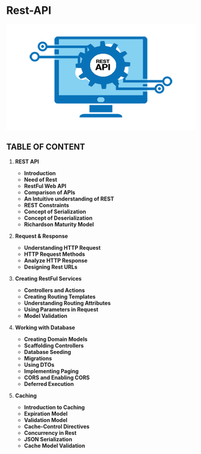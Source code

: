 # Rest-API

![image Icon](images/rest-api.PNG)

## TABLE OF CONTENT 

1. **REST API**<!-- style="font-size:20px" -->

    * **Introduction**<!-- style="font-size:18px" -->
    * **Need of Rest**<!-- style="font-size:18px" -->
    * **RestFul Web API**<!-- style="font-size:18px" -->
    * **Comparison of APIs**<!-- style="font-size:18px" -->
    * **An Intuitive understanding of REST**<!-- style="font-size:18px" -->
    * **REST Constraints**<!-- style="font-size:18px" -->
    * **Concept of Serialization**<!-- style="font-size:18px" -->
    * **Concept of Deserialization**<!-- style="font-size:18px" -->
    * **Richardson Maturity Model**<!-- style="font-size:18px" -->

2. **Request & Response**<!-- style="font-size:20px" -->

    * **Understanding HTTP Request**<!-- style="font-size:18px" -->
    * **HTTP Request Methods**<!-- style="font-size:18px" -->
    * **Analyze HTTP Response**<!-- style="font-size:18px" -->
    * **Designing Rest URLs**<!-- style="font-size:18px" -->

3. **Creating RestFul Services**<!-- style="font-size:20px" -->

    * **Controllers and Actions**<!-- style="font-size:18px" -->
    * **Creating Routing Templates**<!-- style="font-size:18px" -->
    * **Understanding Routing Attributes**<!-- style="font-size:18px" -->
    * **Using Parameters in Request**<!-- style="font-size:18px" -->
    * **Model Validation**<!-- style="font-size:18px" -->

4. **Working with Database**<!-- style="font-size:20px" -->

    * **Creating Domain Models**<!-- style="font-size:18px" -->
    * **Scaffolding Controllers**<!-- style="font-size:18px" -->
    * **Database Seeding**<!-- style="font-size:18px" -->
    * **Migrations**<!-- style="font-size:18px" -->
    * **Using DTOs**<!-- style="font-size:18px" -->
    * **Implementing Paging**<!-- style="font-size:18px" -->
    * **CORS and Enabling CORS**<!-- style="font-size:18px" -->
    * **Deferred Execution**<!-- style="font-size:18px" -->

5. **Caching**<!-- style="font-size:20px" -->

    * **Introduction to Caching**<!-- style="font-size:18px" -->
    * **Expiration Model**<!-- style="font-size:18px" -->
    * **Validation Model**<!-- style="font-size:18px" -->
    * **Cache-Control Directives**<!-- style="font-size:18px" -->
    * **Concurrency in Rest**<!-- style="font-size:18px" -->
    * **JSON Serialization**<!-- style="font-size:18px" -->
    * **Cache Model Validation**<!-- style="font-size:18px" -->
